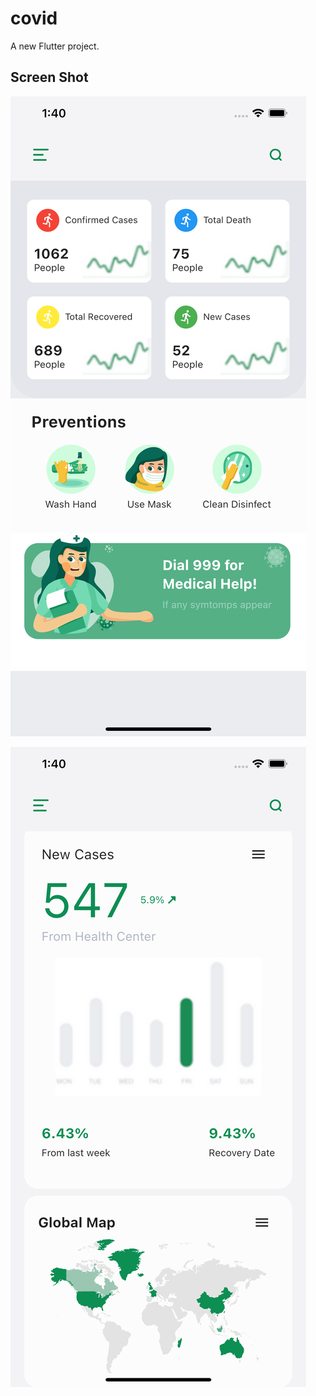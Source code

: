 # covid

A new Flutter project.

## Screen Shot

![home page](https://github.com/riyadzaigirdar/flutter-covid/blob/master/ss/1.png)

![detail page](https://github.com/riyadzaigirdar/flutter-covid/blob/master/ss/2.png)


